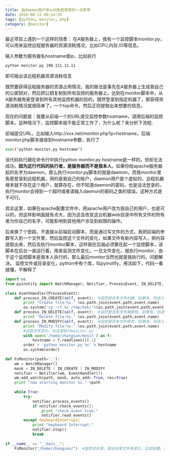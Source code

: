 ```yaml
---
title: 由daemon账户到ssh免密登录的一点思考
date: 2016-08-12 09:14:35
tags: [python, monitor, php]
category: [monitor]
---
```


最近项目上遇到一个这样的场景：
在A服务器上，我有一个监控脚本monitor.py，可以用来监控远程服务器的资源消耗情况，比如CPU,内存,IO等信息。
<!--more-->

输入参数为服务器名hostname或ip，比如执行
```bash
python monitor.py 198.111.11.11
```
即可输出该远程机器资源消耗信息

既然要获得远程服务器的资源占用情况，我的做法是事先在A服务器上生成我自己的公密钥对，然后把公钥复制到所有监控的服务器上。达到在monitor脚本中，从A服务器免密登录到所有其他监控机器的目的。既然登录到指定机器了，那获得资源消耗情况就很简单了，一个top命令，然后正则提取出来想要的信息。

现在的问题是：我要从前端一个的URL提交监控参数hostname，调用后端的监控脚本。这种情况下，监控脚本就不能正常工作了，为什么呢？来分析下流程:

前端提交URL，比如输入http://xxx.net/monitor.php?p=hostname，后端monitor.php脚本接收到hostname参数，执行了
```bash
exec(‘python monitor.py hostname’)
```

该代码执行跟在命令行中执行python monitor.py hostname是一样的，但却无法成功，**因为这行代码的执行者，是服务器而不是我本人**，如果你给apache服务器起的名字为daemon，那么执行monitor.py脚本的就是daemon，而我monitor里免密登录到远程机器，用的是我自己的账户，daemon用户是个虚拟的，远程机器根本就不存在这个用户，就算存在，你不知道daemon的密码，也是没法登录的，执行monitor会得到一个超时或者请输入daemon的密码之类的错误。这种方式是不可行。

其实这里，如果在apache配置文件中，把apache用户改为我自己的用户，也是可以的，但这样影响面就有点大，因为这会改变这台机器web目录中所有文件的所有者为你自己的名字，可能影响到其他用户涉及到权限的操作。

后来换了个思路，不直接从前端启动脚本，而是通过写文件的方式，我把前端的参数写入到一个文件里，然后监控这个文件的变化，如果文件有新内容写入，把内容提取出来，然后去执行monitor脚本，这样我在后端必须要在起一个监控脚本，该脚本在后台一直运行着，用来监测文件变化，一旦文件变化，就执行monitor，由于这个监控脚本是我本人执行的，那么最后monitor当然也就是我执行的，问题解决。
监控文件或目录变化，python中有个库，叫pyinotify，用法如下，代码一看就懂，不解释了

```python
import os
from pyinotify import WatchManager, Notifier, ProcessEvent, IN_DELETE, IN_CREATE, IN_MODIFY
  
class EventHandler(ProcessEvent):
    def process_IN_CREATE(self, event):  #监控是否有文件创建，如果有，则进入该函数
        print "Create file:%s." %os.path.join(event.path,event.name)
        os.system('cp -rf %s /tmp/bak/'%(os.path.join(event.path,event.name)))
    def process_IN_DELETE(self, event):  #监控是否有文件被删除，如果有，则进入该函数
        print "Delete file:%s." %os.path.join(event.path,event.name)
    def process_IN_MODIFY(self, event):  #监控是否有文件修改，如果有，则进入该函数
        print "Modify file:%s." %os.path.join(event.path,event.name)
        #监控文件变化，在这里执行monitor.py
        with open('/home/zhangsan/monit') as f:
            hostname = f.readlines()[-1]
        order = 'python monitor.py %s' % hostname
        os.system(order)
  
def FsMonitor(path='.'):
    wm = WatchManager()
    mask = IN_DELETE | IN_CREATE | IN_MODIFY
    notifier = Notifier(wm, EventHandler())
    wm.add_watch(path, mask, auto_add= True, rec=True)
    print "now starting monitor %s." %path
  
    while True:
        try:
            notifier.process_events()
            if notifier.check_events():
                print "check event true."
                notifier.read_events()
        except KeyboardInterrupt:
            print "keyboard Interrupt."
            notifier.stop()
            break
  
if __name__ == "__main__":
    FsMonitor("/home/zhangsan/")  #监控该目录，若该目录文件有变化，比如创建，更改，删除，则会进入到相应处理事件

```
